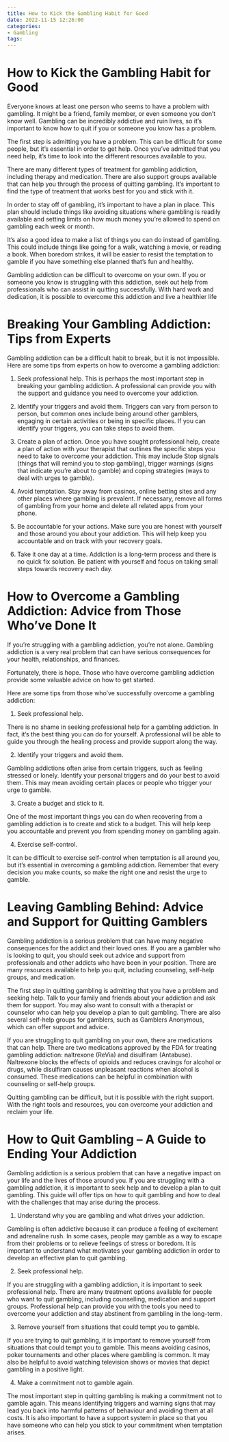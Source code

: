 ```yaml
---
title: How to Kick the Gambling Habit for Good 
date: 2022-11-15 12:26:00
categories:
- Gambling
tags:
---
```



#  How to Kick the Gambling Habit for Good 

Everyone knows at least one person who seems to have a problem with gambling. It might be a friend, family member, or even someone you don’t know well. Gambling can be incredibly addictive and ruin lives, so it’s important to know how to quit if you or someone you know has a problem.

The first step is admitting you have a problem. This can be difficult for some people, but it’s essential in order to get help. Once you’ve admitted that you need help, it’s time to look into the different resources available to you.

There are many different types of treatment for gambling addiction, including therapy and medication. There are also support groups available that can help you through the process of quitting gambling. It’s important to find the type of treatment that works best for you and stick with it.

In order to stay off of gambling, it’s important to have a plan in place. This plan should include things like avoiding situations where gambling is readily available and setting limits on how much money you’re allowed to spend on gambling each week or month.

It’s also a good idea to make a list of things you can do instead of gambling. This could include things like going for a walk, watching a movie, or reading a book. When boredom strikes, it will be easier to resist the temptation to gamble if you have something else planned that’s fun and healthy.

Gambling addiction can be difficult to overcome on your own. If you or someone you know is struggling with this addiction, seek out help from professionals who can assist in quitting successfully. With hard work and dedication, it is possible to overcome this addiction and live a healthier life

#  Breaking Your Gambling Addiction: Tips from Experts 

Gambling addiction can be a difficult habit to break, but it is not impossible. Here are some tips from experts on how to overcome a gambling addiction:

1. Seek professional help. This is perhaps the most important step in breaking your gambling addiction. A professional can provide you with the support and guidance you need to overcome your addiction.

2. Identify your triggers and avoid them. Triggers can vary from person to person, but common ones include being around other gamblers, engaging in certain activities or being in specific places. If you can identify your triggers, you can take steps to avoid them.

3. Create a plan of action. Once you have sought professional help, create a plan of action with your therapist that outlines the specific steps you need to take to overcome your addiction. This may include Stop signals (things that will remind you to stop gambling), trigger warnings (signs that indicate you’re about to gamble) and coping strategies (ways to deal with urges to gamble).

4. Avoid temptation. Stay away from casinos, online betting sites and any other places where gambling is prevalent. If necessary, remove all forms of gambling from your home and delete all related apps from your phone.

5. Be accountable for your actions. Make sure you are honest with yourself and those around you about your addiction. This will help keep you accountable and on track with your recovery goals.

6. Take it one day at a time. Addiction is a long-term process and there is no quick fix solution. Be patient with yourself and focus on taking small steps towards recovery each day.

#  How to Overcome a Gambling Addiction: Advice from Those Who’ve Done It 

If you’re struggling with a gambling addiction, you’re not alone. Gambling addiction is a very real problem that can have serious consequences for your health, relationships, and finances.

Fortunately, there is hope. Those who have overcome gambling addiction provide some valuable advice on how to get started.

Here are some tips from those who’ve successfully overcome a gambling addiction:

1. Seek professional help.

There is no shame in seeking professional help for a gambling addiction. In fact, it’s the best thing you can do for yourself. A professional will be able to guide you through the healing process and provide support along the way.

2. Identify your triggers and avoid them.

Gambling addictions often arise from certain triggers, such as feeling stressed or lonely. Identify your personal triggers and do your best to avoid them. This may mean avoiding certain places or people who trigger your urge to gamble.

3. Create a budget and stick to it.

One of the most important things you can do when recovering from a gambling addiction is to create and stick to a budget. This will help keep you accountable and prevent you from spending money on gambling again.

4. Exercise self-control.

It can be difficult to exercise self-control when temptation is all around you, but it’s essential in overcoming a gambling addiction. Remember that every decision you make counts, so make the right one and resist the urge to gamble.

#  Leaving Gambling Behind: Advice and Support for Quitting Gamblers 

Gambling addiction is a serious problem that can have many negative consequences for the addict and their loved ones. If you are a gambler who is looking to quit, you should seek out advice and support from professionals and other addicts who have been in your position. There are many resources available to help you quit, including counseling, self-help groups, and medication.

The first step in quitting gambling is admitting that you have a problem and seeking help. Talk to your family and friends about your addiction and ask them for support. You may also want to consult with a therapist or counselor who can help you develop a plan to quit gambling. There are also several self-help groups for gamblers, such as Gamblers Anonymous, which can offer support and advice.

If you are struggling to quit gambling on your own, there are medications that can help. There are two medications approved by the FDA for treating gambling addiction: naltrexone (ReVia) and disulfiram (Antabuse). Naltrexone blocks the effects of opioids and reduces cravings for alcohol or drugs, while disulfiram causes unpleasant reactions when alcohol is consumed. These medications can be helpful in combination with counseling or self-help groups.

Quitting gambling can be difficult, but it is possible with the right support. With the right tools and resources, you can overcome your addiction and reclaim your life.

#  How to Quit Gambling – A Guide to Ending Your Addiction

Gambling addiction is a serious problem that can have a negative impact on your life and the lives of those around you. If you are struggling with a gambling addiction, it is important to seek help and to develop a plan to quit gambling. This guide will offer tips on how to quit gambling and how to deal with the challenges that may arise during the process.

1. Understand why you are gambling and what drives your addiction.

Gambling is often addictive because it can produce a feeling of excitement and adrenaline rush. In some cases, people may gamble as a way to escape from their problems or to relieve feelings of stress or boredom. It is important to understand what motivates your gambling addiction in order to develop an effective plan to quit gambling.

2. Seek professional help.

If you are struggling with a gambling addiction, it is important to seek professional help. There are many treatment options available for people who want to quit gambling, including counselling, medication and support groups. Professional help can provide you with the tools you need to overcome your addiction and stay abstinent from gambling in the long-term.

3. Remove yourself from situations that could tempt you to gamble.

If you are trying to quit gambling, it is important to remove yourself from situations that could tempt you to gamble. This means avoiding casinos, poker tournaments and other places where gambling is common. It may also be helpful to avoid watching television shows or movies that depict gambling in a positive light.

4. Make a commitment not to gamble again.

The most important step in quitting gambling is making a commitment not to gamble again. This means identifying triggers and warning signs that may lead you back into harmful patterns of behaviour and avoiding them at all costs. It is also important to have a support system in place so that you have someone who can help you stick to your commitment when temptation arises.
